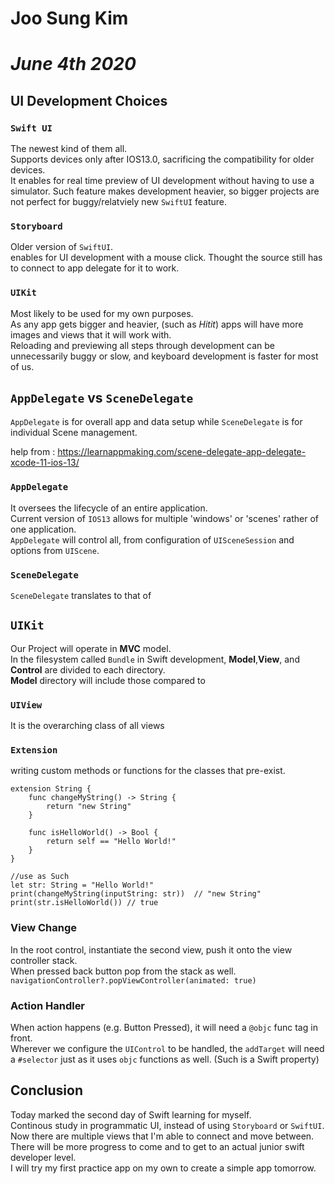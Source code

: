 # **Joo Sung Kim**
# *June 4th 2020*

## **UI Development Choices**
### `Swift UI`
The newest kind of them all. <br/>
Supports devices only after IOS13.0, sacrificing the compatibility for older devices. <br/>
It enables for real time preview of UI development without having to use a simulator. Such feature makes development heavier, so bigger projects are not perfect for buggy/relatviely new `SwiftUI` feature.

### `Storyboard`
Older version of `SwiftUI`. <br/>
enables for UI development with a mouse click. Thought the source still has to connect to app delegate for it to work.

### `UIKit`
Most likely to be used for my own purposes. <br/>
As any app gets bigger and heavier, (such as *Hitit*) apps will have more images and views that it will work with. <br/>
Reloading and previewing all steps through development can be unnecessarily buggy or slow, and keyboard development is faster for most of us. <br/>


## **`AppDelegate` vs `SceneDelegate`**

`AppDelegate` is for overall app and data setup while `SceneDelegate` is for individual Scene management. <br/>

help from : https://learnappmaking.com/scene-delegate-app-delegate-xcode-11-ios-13/

### `AppDelegate`
It oversees the lifecycle of an entire application. <br/>
Current version of `IOS13` allows for multiple 'windows' or 'scenes' rather of one application. <br/>
`AppDelegate` will control all, from configuration of `UISceneSession` and options from `UIScene`.


### `SceneDelegate`
`SceneDelegate` translates to that of

## **`UIKit`**

Our Project will operate in **MVC** model. <br/>
In the filesystem called `Bundle` in Swift development, **Model**,**View**, and **Control** are divided to each directory. <br/>
**Model** directory will include those compared to  

### `UIView`
It is the overarching class of all views <br/>

### `Extension`
writing custom methods or functions for the classes that pre-exist.
```
extension String {
    func changeMyString() -> String {
        return "new String"
    }

    func isHelloWorld() -> Bool {
        return self == "Hello World!"
    }
}

//use as Such
let str: String = "Hello World!"
print(changeMyString(inputString: str))  // "new String"
print(str.isHelloWorld()) // true
```

### View Change
In the root control, instantiate the second view, push it onto the view controller stack.  <br/>
When pressed back button pop from the stack as well. <br/> ```navigationController?.popViewController(animated: true)```

### Action Handler
When action happens (e.g. Button Pressed), it will need a `@objc` func tag in front. <br/>
Wherever we configure the `UIControl` to be handled, the `addTarget` will need a `#selector` just as it uses `objc` functions as well. (Such is a Swift property)

## **Conclusion**
Today marked the second day of Swift learning for myself. <br/>
Continous study in programmatic UI, instead of using `Storyboard` or `SwiftUI`. <br/>
Now there are multiple views that I'm able to connect and move between. There will be more progress to come and to get to an actual junior swift developer level. <br/>
I will try my first practice app on my own to create a simple app tomorrow. 
